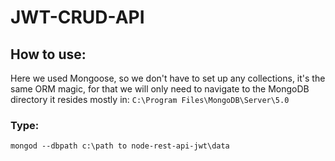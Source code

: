 # JWT-CRUD-API

## How to use:
Here we used Mongoose, so we don't have to set up any collections, it's the same ORM magic, for that we will only need to navigate to the MongoDB directory it resides mostly in:
```C:\Program Files\MongoDB\Server\5.0```
### Type:
```mongod --dbpath c:\path to node-rest-api-jwt\data```

